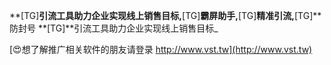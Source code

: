 **[TG]**引流工具助力企业实现线上销售目标,**[TG]**霸屏助手,**[TG]**精准引流,**[TG]**防封号
**[TG]**引流工具助力企业实现线上销售目标_

[😍想了解推广相关软件的朋友请登录 http://www.vst.tw](http://www.vst.tw)



